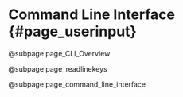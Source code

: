 # Command Line Interface {#page_userinput}

@subpage page_CLI_Overview

@subpage page_readlinekeys

@subpage page_command_line_interface





